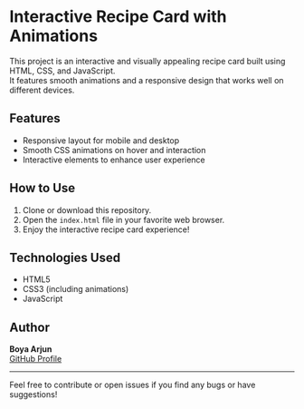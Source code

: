# Interactive Recipe Card with Animations

This project is an interactive and visually appealing recipe card built using HTML, CSS, and JavaScript.  
It features smooth animations and a responsive design that works well on different devices.

## Features
- Responsive layout for mobile and desktop  
- Smooth CSS animations on hover and interaction  
- Interactive elements to enhance user experience  

## How to Use
1. Clone or download this repository.  
2. Open the `index.html` file in your favorite web browser.  
3. Enjoy the interactive recipe card experience!  

## Technologies Used
- HTML5  
- CSS3 (including animations)  
- JavaScript  

## Author
**Boya Arjun**  
[GitHub Profile](https://github.com/BoyaArjun956)

---

Feel free to contribute or open issues if you find any bugs or have suggestions!
